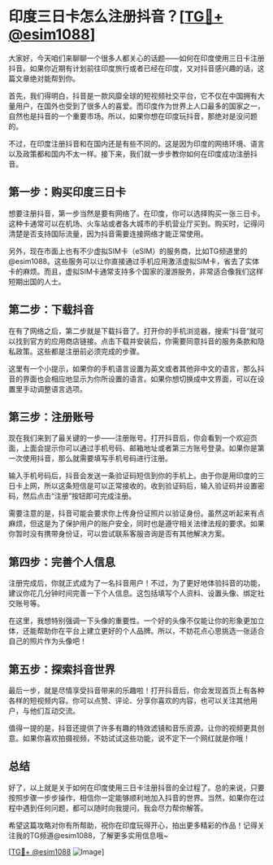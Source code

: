 # 印度三日卡怎么注册抖音？[[TG💪+ @esim1088](https://t.me/s/esim1088)]

大家好，今天咱们来聊聊一个很多人都关心的话题——如何在印度使用三日卡注册抖音。如果你近期有计划前往印度旅行或者已经在印度，又对抖音感兴趣的话，这篇文章绝对能帮到你。

首先，我们得明白，抖音是一款风靡全球的短视频社交平台，它不仅在中国拥有大量用户，在国外也受到了很多人的喜爱。而印度作为世界上人口最多的国家之一，自然也是抖音的一个重要市场。所以，如果你想在印度玩抖音，那绝对是没问题的。

不过，在印度注册抖音和在国内还是有些不同的。这是因为印度的网络环境、语言以及政策都和国内不太一样。接下来，我们就一步步教你如何在印度成功注册抖音。

## 第一步：购买印度三日卡

想要注册抖音，第一步当然是要有网络了。在印度，你可以选择购买一张三日卡。这种卡通常可以在机场、火车站或者各大城市的手机营业厅买到。购买时，记得问清楚是否支持国际流量，因为抖音需要连接网络才能正常使用。

另外，现在市面上也有不少虚拟SIM卡（eSIM）的服务商，比如TG频道里的@esim1088。这些服务可以让你直接通过手机应用激活虚拟SIM卡，省去了实体卡的麻烦。而且，虚拟SIM卡通常支持多个国家的漫游服务，非常适合像我们这样短期出国的人士。

## 第二步：下载抖音

在有了网络之后，第二步就是下载抖音了。打开你的手机浏览器，搜索“抖音”就可以找到官方的应用商店链接。点击下载并安装后，你需要同意抖音的服务条款和隐私政策。这些都是注册前必须完成的步骤。

这里有一个小提示，如果你的手机语言设置为英文或者其他非中文的语言，那么抖音的界面也会相应地显示为你所设置的语言。如果你想切换成中文界面，可以在设置里手动调整语言选项。

## 第三步：注册账号

现在我们来到了最关键的一步——注册账号。打开抖音后，你会看到一个欢迎页面，上面会提示你可以通过手机号码、邮箱地址或者第三方账号登录。如果你是第一次使用抖音，那么就需要填写手机号码进行注册。

输入手机号码后，抖音会发送一条验证码短信到你的手机上。由于你是用印度的三日卡上网，所以这条短信是可以正常接收的。收到验证码后，输入验证码并设置密码，然后点击“注册”按钮即可完成注册。

需要注意的是，抖音可能会要求你上传身份证照片以验证身份。虽然这听起来有点麻烦，但这是为了保护用户的账户安全，同时也是遵守相关法律法规的要求。如果你暂时没有携带身份证，可以尝试联系客服咨询是否有其他解决方案。

## 第四步：完善个人信息

注册完成后，你就正式成为了一名抖音用户！不过，为了更好地体验抖音的功能，建议你花几分钟时间完善一下个人信息。这包括填写个人资料、设置头像、绑定社交账号等。

在这里，我想特别强调一下头像的重要性。一个好的头像不仅能让你的形象更加立体，还能帮助你在平台上建立更好的个人品牌。所以，不妨花点心思挑选一张适合自己的照片作为头像吧！

## 第五步：探索抖音世界

最后一步，就是尽情享受抖音带来的乐趣啦！打开抖音后，你会发现首页上有各种各样的短视频内容。你可以点赞、评论、分享你喜欢的内容，也可以关注其他用户，与他们互动交流。

值得一提的是，抖音还提供了许多有趣的特效滤镜和音乐资源，让你的视频更具创意。如果你喜欢拍摄视频，不妨试试这些功能，说不定下一个网红就是你哦！

## 总结

好了，以上就是关于如何在印度使用三日卡注册抖音的全过程了。总的来说，只要按照步骤一步步操作，相信你一定能够顺利地加入抖音的世界。当然，如果你在过程中遇到任何问题，都可以随时向我提问，我会尽力帮你解答。

希望这篇攻略对你有所帮助，祝你在印度玩得开心，拍出更多精彩的作品！记得关注我的TG频道@esim1088，了解更多实用信息哦~

[[TG💪+ @esim1088](https://t.me/s/esim1088) ![Image](https://i.postimg.cc/4NQfJmqS/Snipaste-2025-05-13-00-14-12.png)]